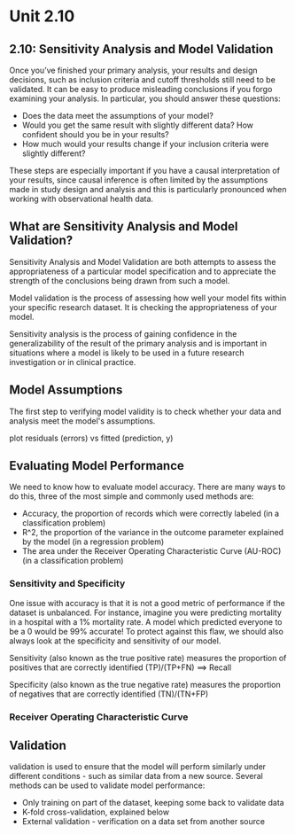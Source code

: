 # Unit 2.10

## 2.10: Sensitivity Analysis and Model Validation

Once you’ve finished your primary analysis, your results and design decisions, such as inclusion criteria and cutoff thresholds still need to be validated. It can be easy to produce misleading conclusions if you forgo examining your analysis. In particular, you should answer these questions:
  * Does the data meet the assumptions of your model? 
  * Would you get the same result with slightly different data? 
How confident should you be in your results? 
  * How much would your results change if your inclusion criteria were slightly different?
  
These steps are especially important if you have a causal interpretation of your results, since causal inference is often limited by the assumptions made in study design and analysis and this is particularly pronounced when working with observational health data.

## What are Sensitivity Analysis and Model Validation?

Sensitivity Analysis and Model Validation are both attempts to assess the appropriateness of a particular model specification and to appreciate the strength of the conclusions being drawn from such a model.

Model validation is the process of assessing how well your model fits within your specific research dataset. It is checking the appropriateness of your model.

Sensitivity analysis is the process of gaining confidence in the generalizability of the result of the primary analysis and is important in situations where a model is likely to be used in a future research investigation or in clinical practice.

## Model Assumptions

The first step to verifying model validity is to check whether your data and analysis meet the model's assumptions.

plot residuals (errors) vs fitted (prediction, y)

## Evaluating Model Performance
We need to know how to evaluate model accuracy. There are many ways to do this, three of the most simple and commonly used methods are:
  * Accuracy, the proportion of records which were correctly labeled (in a classification problem)
  * R^2, the proportion of the variance in the outcome parameter explained by the model (in a regression problem)
  * The area under the Receiver Operating Characteristic Curve (AU-ROC) (in a classification problem)
  
### Sensitivity and Specificity

One issue with accuracy is that it is not a good metric of performance if the dataset is unbalanced.
For instance, imagine you were predicting mortality in a hospital with a 1% mortality rate. A model which predicted everyone to be a 0 would be 99% accurate! To protect against this flaw, we should also always look at the specificity and sensitivity of our model.

Sensitivity (also known as the true positive rate) measures the proportion of positives that are correctly identified (TP)/(TP+FN)
==> Recall

Specificity (also known as the true negative rate) measures the proportion of negatives that are correctly identified (TN)/(TN+FP)

### Receiver Operating Characteristic Curve

## Validation

validation is used to ensure that the model will perform similarly under different conditions - such as similar data from a new source. Several methods can be used to validate model performance:
  * Only training on part of the dataset, keeping some back to validate data
  * K-fold cross-validation, explained below
  * External validation - verification on a data set from another source



